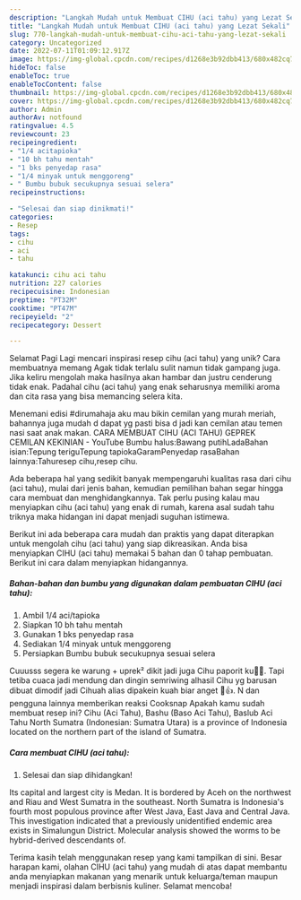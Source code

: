 ```yaml
---
description: "Langkah Mudah untuk Membuat CIHU (aci tahu) yang Lezat Sekali"
title: "Langkah Mudah untuk Membuat CIHU (aci tahu) yang Lezat Sekali"
slug: 770-langkah-mudah-untuk-membuat-cihu-aci-tahu-yang-lezat-sekali
category: Uncategorized
date: 2022-07-11T01:09:12.917Z
image: https://img-global.cpcdn.com/recipes/d1268e3b92dbb413/680x482cq70/cihu-aci-tahu-foto-resep-utama.jpg
hideToc: false
enableToc: true
enableTocContent: false
thumbnail: https://img-global.cpcdn.com/recipes/d1268e3b92dbb413/680x482cq70/cihu-aci-tahu-foto-resep-utama.jpg
cover: https://img-global.cpcdn.com/recipes/d1268e3b92dbb413/680x482cq70/cihu-aci-tahu-foto-resep-utama.jpg
author: Admin
authorAv: notfound
ratingvalue: 4.5
reviewcount: 23
recipeingredient:
- "1/4 acitapioka"
- "10 bh tahu mentah"
- "1 bks penyedap rasa"
- "1/4 minyak untuk menggoreng"
- " Bumbu bubuk secukupnya sesuai selera"
recipeinstructions:

- "Selesai dan siap dinikmati!"
categories:
- Resep
tags:
- cihu
- aci
- tahu

katakunci: cihu aci tahu 
nutrition: 227 calories
recipecuisine: Indonesian
preptime: "PT32M"
cooktime: "PT47M"
recipeyield: "2"
recipecategory: Dessert

---
```



Selamat Pagi Lagi mencari inspirasi resep cihu (aci tahu) yang unik? Cara membuatnya memang Agak tidak terlalu sulit namun tidak gampang juga. Jika keliru mengolah maka hasilnya akan hambar dan justru cenderung tidak enak. Padahal cihu (aci tahu) yang enak seharusnya memiliki aroma dan cita rasa yang bisa memancing selera kita.


Menemani edisi #dirumahaja aku mau bikin cemilan yang murah meriah, bahannya juga mudah d dapat yg pasti bisa d jadi kan cemilan atau temen nasi saat anak makan. CARA MEMBUAT CIHU (ACI TAHU) GEPREK CEMILAN KEKINIAN - YouTube Bumbu halus:Bawang putihLadaBahan isian:Tepung teriguTepung tapiokaGaramPenyedap rasaBahan lainnya:Tahuresep cihu,resep cihu.

Ada beberapa hal yang sedikit banyak mempengaruhi kualitas rasa dari cihu (aci tahu), mulai dari jenis bahan, kemudian pemilihan bahan segar hingga cara membuat dan menghidangkannya. Tak perlu pusing kalau mau menyiapkan cihu (aci tahu) yang enak di rumah, karena asal sudah tahu triknya maka hidangan ini dapat menjadi suguhan istimewa.


Berikut ini ada beberapa cara mudah dan praktis yang dapat diterapkan untuk mengolah cihu (aci tahu) yang siap dikreasikan. Anda bisa menyiapkan CIHU (aci tahu) memakai 5 bahan dan 0 tahap pembuatan. Berikut ini cara dalam menyiapkan hidangannya.

<!--inarticleads1-->

##### Bahan-bahan dan bumbu yang digunakan dalam pembuatan CIHU (aci tahu):

1. Ambil 1/4 aci/tapioka
1. Siapkan 10 bh tahu mentah
1. Gunakan 1 bks penyedap rasa
1. Sediakan 1/4 minyak untuk menggoreng
1. Persiapkan  Bumbu bubuk secukupnya sesuai selera


Cuuusss segera ke warung + uprek² dikit jadi juga Cihu paporit ku👏😊. Tapi tetiba cuaca jadi mendung dan dingin semriwing alhasil Cihu yg barusan dibuat dimodif jadi Cihuah alias dipakein kuah biar anget 🥣👍. N dan pengguna lainnya memberikan reaksi Cooksnap Apakah kamu sudah membuat resep ini? Cihu (Aci Tahu), Bashu (Baso Aci Tahu), Baslub Aci Tahu North Sumatra (Indonesian: Sumatra Utara) is a province of Indonesia located on the northern part of the island of Sumatra. 

<!--inarticleads2-->

##### Cara membuat CIHU (aci tahu):


1. Selesai dan siap dihidangkan!

Its capital and largest city is Medan. It is bordered by Aceh on the northwest and Riau and West Sumatra in the southeast. North Sumatra is Indonesia&#39;s fourth most populous province after West Java, East Java and Central Java. This investigation indicated that a previously unidentified endemic area exists in Simalungun District. Molecular analysis showed the worms to be hybrid-derived descendants of. 

Terima kasih telah menggunakan resep yang kami tampilkan di sini. Besar harapan kami, olahan CIHU (aci tahu) yang mudah di atas dapat membantu anda menyiapkan makanan yang menarik untuk keluarga/teman maupun menjadi inspirasi dalam berbisnis kuliner. Selamat mencoba!
